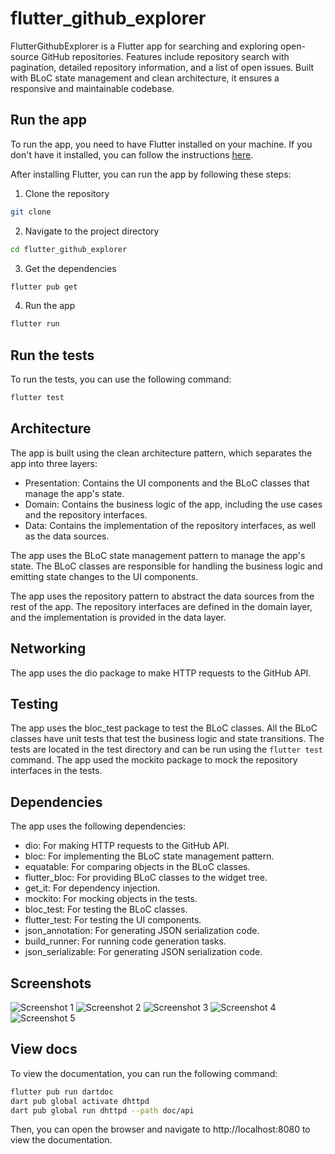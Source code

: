 # flutter_github_explorer

FlutterGithubExplorer is a Flutter app for searching and exploring open-source GitHub repositories.
Features include repository search with pagination, detailed repository information, and a list of open issues.
Built with BLoC state management and clean architecture, it ensures a responsive and maintainable codebase.


## Run the app
To run the app, you need to have Flutter installed on your machine. 
If you don't have it installed, you can follow the instructions [here](https://flutter.dev/docs/get-started/install).

After installing Flutter, you can run the app by following these steps:
1. Clone the repository
```bash
git clone
```
2. Navigate to the project directory
```bash
cd flutter_github_explorer
```
3. Get the dependencies
```bash
flutter pub get
```
4. Run the app
```bash
flutter run
```

## Run the tests
To run the tests, you can use the following command:
```bash
flutter test
```

## Architecture
The app is built using the clean architecture pattern, which separates the app into three layers:
- Presentation: Contains the UI components and the BLoC classes that manage the app's state.
- Domain: Contains the business logic of the app, including the use cases and the repository interfaces.
- Data: Contains the implementation of the repository interfaces, as well as the data sources.

The app uses the BLoC state management pattern to manage the app's state. 
The BLoC classes are responsible for handling the business logic and emitting state changes to the UI components.

The app uses the repository pattern to abstract the data sources from the rest of the app.
The repository interfaces are defined in the domain layer, and the implementation is provided in the data layer.

## Networking
The app uses the dio package to make HTTP requests to the GitHub API.

## Testing
The app uses the bloc_test package to test the BLoC classes.
All the BLoC classes have unit tests that test the business logic and state transitions.
The tests are located in the test directory and can be run using the `flutter test` command.
The app used the mockito package to mock the repository interfaces in the tests.

## Dependencies
The app uses the following dependencies:
- dio: For making HTTP requests to the GitHub API.
- bloc: For implementing the BLoC state management pattern.
- equatable: For comparing objects in the BLoC classes.
- flutter_bloc: For providing BLoC classes to the widget tree.
- get_it: For dependency injection.
- mockito: For mocking objects in the tests.
- bloc_test: For testing the BLoC classes.
- flutter_test: For testing the UI components.
- json_annotation: For generating JSON serialization code.
- build_runner: For running code generation tasks.
- json_serializable: For generating JSON serialization code.

## Screenshots
![Screenshot 1](screenshots/screenshot1.png)
![Screenshot 2](screenshots/screenshot2.png)
![Screenshot 3](screenshots/screenshot3.png)
![Screenshot 4](screenshots/screenshot4.png)
![Screenshot 5](screenshots/screenshot5.png)


## View docs
To view the documentation, you can run the following command:
```bash
flutter pub run dartdoc
dart pub global activate dhttpd
dart pub global run dhttpd --path doc/api
```
Then, you can open the browser and navigate to http://localhost:8080 to view the documentation.

